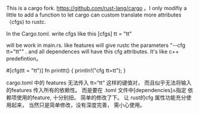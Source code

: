 This is a cargo fork.  https://github.com/rust-lang/cargo 。I only modifiy a little to add a function to let cargo can custom translate more attributes （cfgs) to rustc.   

In the Cargo.toml. write cfgs  like this
[cfgs]
tt = "tt"

will be work in main.rs. like features will give rustc the parameters  "--cfg tt="tt"" . and all dependences will have this cfg attributes. It's like c++ predefintion。

#[cfg(tt = "tt")]
fn printtt() {
    println!("cfg tt=tt");
}


cargo.toml 中的 features 无法传入 tt=“tt” 这样的键值对， 而且似乎无法将输入的features 传入所有的依赖性。 而是要在 .toml 文件中[dependencies]🔝指定 依赖项使用的feature, 十分别扭。 简单的修改了下。 让 rust的cfg 属性功能充分使用起来， 当然只是简单修改，没有深度完善， 需小心使用。

